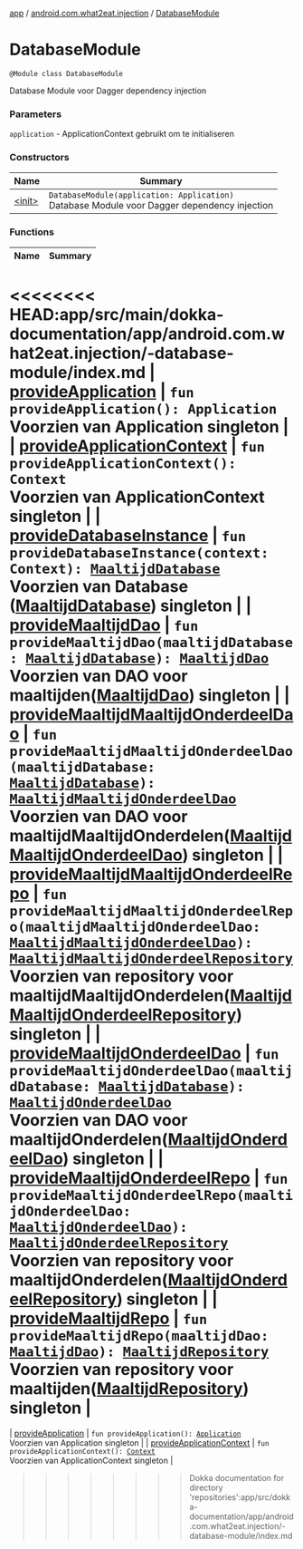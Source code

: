 [app](../../index.md) / [android.com.what2eat.injection](../index.md) / [DatabaseModule](./index.md)

# DatabaseModule

`@Module class DatabaseModule`

Database Module voor Dagger dependency injection

### Parameters

`application` - ApplicationContext gebruikt om te initialiseren

### Constructors

| Name | Summary |
|---|---|
| [&lt;init&gt;](-init-.md) | `DatabaseModule(application: Application)`<br>Database Module voor Dagger dependency injection |

### Functions

| Name | Summary |
|---|---|
<<<<<<<< HEAD:app/src/main/dokka-documentation/app/android.com.what2eat.injection/-database-module/index.md
| [provideApplication](provide-application.md) | `fun provideApplication(): Application`<br>Voorzien van Application singleton |
| [provideApplicationContext](provide-application-context.md) | `fun provideApplicationContext(): Context`<br>Voorzien van ApplicationContext singleton |
| [provideDatabaseInstance](provide-database-instance.md) | `fun provideDatabaseInstance(context: Context): `[`MaaltijdDatabase`](../../android.com.what2eat.database/-maaltijd-database/index.md)<br>Voorzien van Database ([MaaltijdDatabase](../../android.com.what2eat.database/-maaltijd-database/index.md)) singleton |
| [provideMaaltijdDao](provide-maaltijd-dao.md) | `fun provideMaaltijdDao(maaltijdDatabase: `[`MaaltijdDatabase`](../../android.com.what2eat.database/-maaltijd-database/index.md)`): `[`MaaltijdDao`](../../android.com.what2eat.database/-maaltijd-dao/index.md)<br>Voorzien van DAO voor maaltijden([MaaltijdDao](../../android.com.what2eat.database/-maaltijd-dao/index.md)) singleton |
| [provideMaaltijdMaaltijdOnderdeelDao](provide-maaltijd-maaltijd-onderdeel-dao.md) | `fun provideMaaltijdMaaltijdOnderdeelDao(maaltijdDatabase: `[`MaaltijdDatabase`](../../android.com.what2eat.database/-maaltijd-database/index.md)`): `[`MaaltijdMaaltijdOnderdeelDao`](../../android.com.what2eat.database/-maaltijd-maaltijd-onderdeel-dao/index.md)<br>Voorzien van DAO voor maaltijdMaaltijdOnderdelen([MaaltijdMaaltijdOnderdeelDao](../../android.com.what2eat.database/-maaltijd-maaltijd-onderdeel-dao/index.md)) singleton |
| [provideMaaltijdMaaltijdOnderdeelRepo](provide-maaltijd-maaltijd-onderdeel-repo.md) | `fun provideMaaltijdMaaltijdOnderdeelRepo(maaltijdMaaltijdOnderdeelDao: `[`MaaltijdMaaltijdOnderdeelDao`](../../android.com.what2eat.database/-maaltijd-maaltijd-onderdeel-dao/index.md)`): `[`MaaltijdMaaltijdOnderdeelRepository`](../../android.com.what2eat.repositories/-maaltijd-maaltijd-onderdeel-repository/index.md)<br>Voorzien van repository voor maaltijdMaaltijdOnderdelen([MaaltijdMaaltijdOnderdeelRepository](../../android.com.what2eat.repositories/-maaltijd-maaltijd-onderdeel-repository/index.md)) singleton |
| [provideMaaltijdOnderdeelDao](provide-maaltijd-onderdeel-dao.md) | `fun provideMaaltijdOnderdeelDao(maaltijdDatabase: `[`MaaltijdDatabase`](../../android.com.what2eat.database/-maaltijd-database/index.md)`): `[`MaaltijdOnderdeelDao`](../../android.com.what2eat.database/-maaltijd-onderdeel-dao/index.md)<br>Voorzien van DAO voor maaltijdOnderdelen([MaaltijdOnderdeelDao](../../android.com.what2eat.database/-maaltijd-onderdeel-dao/index.md)) singleton |
| [provideMaaltijdOnderdeelRepo](provide-maaltijd-onderdeel-repo.md) | `fun provideMaaltijdOnderdeelRepo(maaltijdOnderdeelDao: `[`MaaltijdOnderdeelDao`](../../android.com.what2eat.database/-maaltijd-onderdeel-dao/index.md)`): `[`MaaltijdOnderdeelRepository`](../../android.com.what2eat.repositories/-maaltijd-onderdeel-repository/index.md)<br>Voorzien van repository voor maaltijdOnderdelen([MaaltijdOnderdeelRepository](../../android.com.what2eat.repositories/-maaltijd-onderdeel-repository/index.md)) singleton |
| [provideMaaltijdRepo](provide-maaltijd-repo.md) | `fun provideMaaltijdRepo(maaltijdDao: `[`MaaltijdDao`](../../android.com.what2eat.database/-maaltijd-dao/index.md)`): `[`MaaltijdRepository`](../../android.com.what2eat.repositories/-maaltijd-repository/index.md)<br>Voorzien van repository voor maaltijden([MaaltijdRepository](../../android.com.what2eat.repositories/-maaltijd-repository/index.md)) singleton |
========
| [provideApplication](provide-application.md) | `fun provideApplication(): `[`Application`](https://developer.android.com/reference/android/app/Application.html)<br>Voorzien van Application singleton |
| [provideApplicationContext](provide-application-context.md) | `fun provideApplicationContext(): `[`Context`](https://developer.android.com/reference/android/content/Context.html)<br>Voorzien van ApplicationContext singleton |
>>>>>>>> Dokka documentation for directory 'repositories':app/src/dokka-documentation/app/android.com.what2eat.injection/-database-module/index.md
